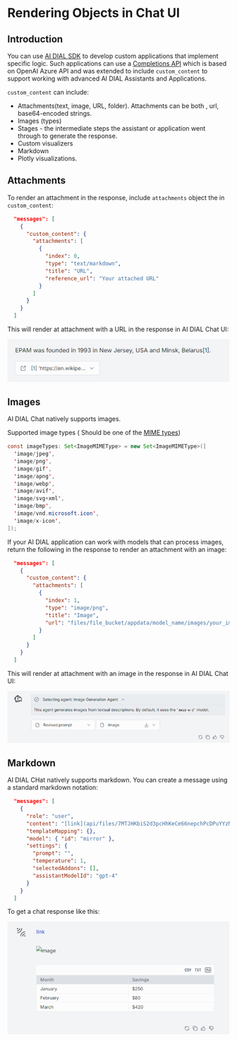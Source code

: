 # Rendering Objects in Chat UI

## Introduction

You can use [AI DIAL SDK](https://github.com/epam/ai-dial-sdk) to develop custom applications that implement specific logic. Such applications can use a [Completions API](https://epam-rail.com/dial_api#/paths/~1openai~1deployments~1%7BDeployment%20Name%7D~1chat~1completions/post) which is based on OpenAI Azure API and was extended to include `custom_content` to support working with advanced AI DIAL Assistants and Applications.

`custom_content` can include:

- Attachments(text, image, URL, folder). Attachments can be both , url, base64-encoded strings.
- Images (types)
- Stages - the intermediate steps the assistant or application went through to generate the response.
- Custom visualizers
- Markdown
- Plotly visualizations.

## Attachments

To render an attachment in the response, include `attachments` object the in `custom_content`:

```json
  "messages": [
    {
      "custom_content": {
        "attachments": [
          {
            "index": 0,
            "type": "text/markdown",
            "title": "URL",
            "reference_url": "Your attached URL"
          }
        ]
      }
    }
  ]
```

This will render at attachment with a URL in the response in AI DIAL Chat UI:

![](./img/att-url.png)

## Images

AI DIAL Chat natively supports images. 

Supported image types ( Should be one of the [MIME types](https://developer.mozilla.org/en-US/docs/Web/HTTP/Basics_of_HTTP/MIME_types/Common_types))

```java
const imageTypes: Set<ImageMIMEType> = new Set<ImageMIMEType>([
  'image/jpeg',
  'image/png',
  'image/gif',
  'image/apng',
  'image/webp',
  'image/avif',
  'image/svg+xml',
  'image/bmp',
  'image/vnd.microsoft.icon',
  'image/x-icon',
]);
```

If your AI DIAL application can work with models that can process images, return the following in the response to render an attachment with an image:

```json
  "messages": [
    {
      "custom_content": {
        "attachments": [
          {
            "index": 1,
            "type": "image/png",
            "title": "Image",
            "url": "files/file_bucket/appdata/model_name/images/your_image.png"
          }
        ]
      }
    }
  ]
```

This will render at attachment with an image in the response in AI DIAL Chat UI:

![](./img/att-img.png)

## Markdown

AI DIAL CHat natively supports markdown. You can create a message using a standard markdown notation:

```json
  "messages": [
    {
      "role": "user",
      "content": "[link](api/files/7MTJHKbiS2d3pcHhKeCe66nepchPcDPuYYzMNQ9NasXbUjt8FMVGNzUV8Kt4iDz1vo/Avengers-11.jpg)\n\n![image](api/files/7MTJHKbiS2d3pcHhKeCe66nepchPcDPuYYzMNQ9NasXbUjt8FMVGNzUV8Kt4iDz1vo/Avengers-11.jpg)\n\n| Month    | Savings |\n| -------- | ------- |\n| January  | $250    |\n| February | $80     |\n| March    | $420    |\n\n",
      "templateMapping": {},
      "model": { "id": "mirror" },
      "settings": {
        "prompt": "",
        "temperature": 1,
        "selectedAddons": [],
        "assistantModelId": "gpt-4"
      }
    }
  ]
```

To get a chat response like this: 

![](./img/markdown.png)